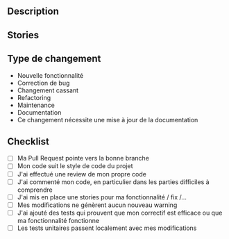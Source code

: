 ## Description

<!--
  Écrivez un résumé du changement, du bug résolu ou de la fonctionnalité ajoutée.
  Expliquez également le contexte si cela est pertinent.
-->

## Stories

<!-- Lien de la/les stories pour cette fonctonnalitée -->

## Type de changement

<!-- Supprimez les options non pertinentes. -->

- Nouvelle fonctionnalité
- Correction de bug
- Changement cassant
- Refactoring
- Maintenance
- Documentation
- Ce changement nécessite une mise à jour de la documentation

## Checklist

<!-- Vérifiez chaque point de la checklist et cochez-le s'il est appliqué. -->

- [ ] Ma Pull Request pointe vers la bonne branche
- [ ] Mon code suit le style de code du projet
- [ ] J'ai effectué une review de mon propre code
- [ ] J'ai commenté mon code, en particulier dans les parties difficiles à comprendre
- [ ] J'ai mis en place une stories pour ma fonctionnalité / fix /...
- [ ] Mes modifications ne génèrent aucun nouveau warning
- [ ] J'ai ajouté des tests qui prouvent que mon correctif est efficace ou que ma fonctionnalité fonctionne
- [ ] Les tests unitaires passent localement avec mes modifications
